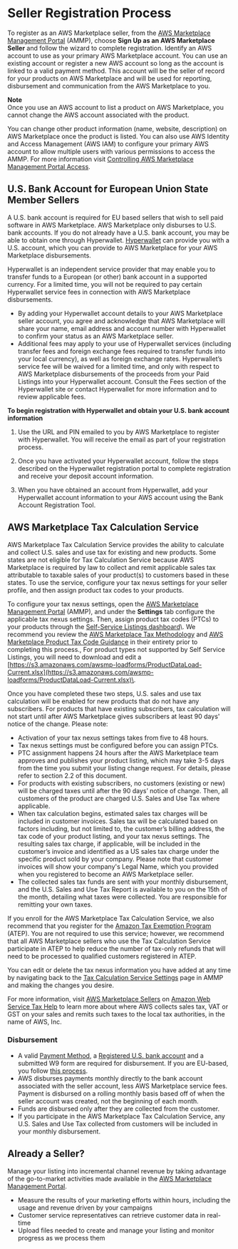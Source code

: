 # Seller Registration Process<a name="seller-registration-process"></a>

 To register as an AWS Marketplace seller, from the [AWS Marketplace Management Portal](https://aws.amazon.com/marketplace/management/tour/) \(AMMP\), choose **Sign Up as an AWS Marketplace Seller** and follow the wizard to complete registration\. Identify an AWS account to use as your primary AWS Marketplace account\. You can use an existing account or register a new AWS account so long as the account is linked to a valid payment method\. This account will be the seller of record for your products on AWS Marketplace and will be used for reporting, disbursement and communication from the AWS Marketplace to you\. 

**Note**  
 Once you use an AWS account to list a product on AWS Marketplace, you cannot change the AWS account associated with the product\. 

 You can change other product information \(name, website, description\) on AWS Marketplace once the product is listed\. You can also use AWS Identity and Access Management \(AWS IAM\) to configure your primary AWS account to allow multiple users with various permissions to access the AMMP\. For more information visit [Controlling AWS Marketplace Management Portal Access](marketplace-management-portal-user-access.md)\. 

## U\.S\. Bank Account for European Union State Member Sellers<a name="us-bank-account-for-eu-sellers"></a>

 A U\.S\. bank account is required for EU based sellers that wish to sell paid software in AWS Marketplace\. AWS Marketplace only disburses to U\.S\. bank accounts\. If you do not already have a U\.S\. bank account, you may be able to obtain one through Hyperwallet\. [Hyperwallet](https://wssellers.hyperwallet.com/) can provide you with a U\.S\. account, which you can provide to AWS Marketplace for your AWS Marketplace disbursements\. 

 Hyperwallet is an independent service provider that may enable you to transfer funds to a European \(or other\) bank account in a supported currency\. For a limited time, you will not be required to pay certain Hyperwallet service fees in connection with AWS Marketplace disbursements\. 
+  By adding your Hyperwallet account details to your AWS Marketplace seller account, you agree and acknowledge that AWS Marketplace will share your name, email address and account number with Hyperwallet to confirm your status as an AWS Marketplace seller\. 
+  Additional fees may apply to your use of Hyperwallet services \(including transfer fees and foreign exchange fees required to transfer funds into your local currency\), as well as foreign exchange rates\. Hyperwallet’s service fee will be waived for a limited time, and only with respect to AWS Marketplace disbursements of the proceeds from your Paid Listings into your Hyperwallet account\. Consult the Fees section of the Hyperwallet site or contact Hyperwallet for more information and to review applicable fees\. 

**To begin registration with Hyperwallet and obtain your U\.S\. bank account information**

1.  Use the URL and PIN emailed to you by AWS Marketplace to register with Hyperwallet\. You will receive the email as part of your registration process\. 

1.  Once you have activated your Hyperwallet account, follow the steps described on the Hyperwallet registration portal to complete registration and receive your deposit account information\. 

1.  When you have obtained an account from Hyperwallet, add your Hyperwallet account information to your AWS account using the Bank Account Registration Tool\. 

## AWS Marketplace Tax Calculation Service<a name="tax-calculation-service"></a>

 AWS Marketplace Tax Calculation Service provides the ability to calculate and collect U\.S\. sales and use tax for existing and new products\. Some states are not eligible for Tax Calculation Service because AWS Marketplace is required by law to collect and remit applicable sales tax attributable to taxable sales of your product\(s\) to customers based in these states\. To use the service, configure your tax nexus settings for your seller profile, and then assign product tax codes to your products\. 

 To configure your tax nexus settings, open the [AWS Marketplace Management Portal](https://aws.amazon.com/marketplace/management/settings) \(AMMP\), and under the **Settings** tab configure the applicable tax nexus settings\. Then, assign product tax codes \(PTCs\) to your products through the [Self\-Service Listings dashboard](https://aws.amazon.com/marketplace/management/products/?)\. We recommend you review the [AWS Marketplace Tax Methodology](https://s3.amazonaws.com/aws-mp-seller-tax-terms/AWS_Marketplace_Tax_Methodology_Doc.pdf) and [AWS Marketplace Product Tax Code Guidance](https://s3.amazonaws.com/aws-mp-seller-tax-terms/Product_Tax_Codes_for_US_Sales_Tax.pdf) in their entirety prior to completing this process\., For product types not supported by Self Service Listings, you will need to download and edit a [https://s3.amazonaws.com/awsmp-loadforms/ProductDataLoad-Current.xlsx](https://s3.amazonaws.com/awsmp-loadforms/ProductDataLoad-Current.xlsx)\. 

 Once you have completed these two steps, U\.S\. sales and use tax calculation will be enabled for new products that do not have any subscribers\. For products that have existing subscribers, tax calculation will not start until after AWS Marketplace gives subscribers at least 90 days' notice of the change\. Please note: 
+  Activation of your tax nexus settings takes from five to 48 hours\. 
+  Tax nexus settings must be configured before you can assign PTCs\. 
+  PTC assignment happens 24 hours after the AWS Marketplace team approves and publishes your product listing, which may take 3\-5 days from the time you submit your listing change request\. For details, please refer to section 2\.2 of this document\. 
+  For products with existing subscribers, no customers \(existing or new\) will be charged taxes until after the 90 days’ notice of change\. Then, all customers of the product are charged U\.S\. Sales and Use Tax where applicable\. 
+  When tax calculation begins, estimated sales tax charges will be included in customer invoices\. Sales tax will be calculated based on factors including, but not limited to, the customer’s billing address, the tax code of your product listing, and your tax nexus settings\. The resulting sales tax charge, if applicable, will be included in the customer’s invoice and identified as a US sales tax charge under the specific product sold by your company\. Please note that customer invoices will show your company's Legal Name, which you provided when you registered to become an AWS Marketplace seller\. 
+  The collected sales tax funds are sent with your monthly disbursement, and the U\.S\. Sales and Use Tax Report is available to you on the 15th of the month, detailing what taxes were collected\. You are responsible for remitting your own taxes\. 

 If you enroll for the AWS Marketplace Tax Calculation Service, we also recommend that you register for the [Amazon Tax Exemption Program](https://aws.amazon.com/marketplace/management/settings) \(ATEP\)\. You are not required to use this service; however, we recommend that all AWS Marketplace sellers who use the Tax Calculation Service participate in ATEP to help reduce the number of tax\-only refunds that will need to be processed to qualified customers registered in ATEP\. 

 You can edit or delete the tax nexus information you have added at any time by navigating back to the [Tax Calculation Service Settings](https://aws.amazon.com/marketplace/management/settings) page in AMMP and making the changes you desire\. 

 For more information, visit [AWS Marketplace Sellers](https://aws.amazon.com/tax-help/marketplace/) on [Amazon Web Service Tax Help](https://aws.amazon.com/tax-help/) to learn more about where AWS collects sales tax, VAT or GST on your sales and remits such taxes to the local tax authorities, in the name of AWS, Inc\. 

### Disbursement<a name="disbursement"></a>
+  A valid [Payment Method](https://portal.aws.amazon.com/gp/aws/developer/account?ie=UTF8&action=payment-method), a [Registered U\.S\. bank account](https://aws.amazon.com/marketplace/management/seller-settings/account/bank) and a submitted W9 form are required for disbursement\. If you are EU\-based, you follow [this process](https://portal.aws.amazon.com/ec2/ri/seller_registration)\. 
+  AWS disburses payments monthly directly to the bank account associated with the seller account, less AWS Marketplace service fees\. Payment is disbursed on a rolling monthly basis based off of when the seller account was created, not the beginning of each month\. 
+  Funds are disbursed only after they are collected from the customer\. 
+  If you participate in the AWS Marketplace Tax Calculation Service, any U\.S\. Sales and Use Tax collected from customers will be included in your monthly disbursement\. 

## Already a Seller?<a name="already-a-seller"></a>

 Manage your listing into incremental channel revenue by taking advantage of the go\-to\-market activities made available in the [AWS Marketplace Management Portal](https://aws.amazon.com/marketplace/management/tour)\. 
+  Measure the results of your marketing efforts within hours, including the usage and revenue driven by your campaigns 
+  Customer service representatives can retrieve customer data in real\-time 
+  Upload files needed to create and manage your listing and monitor progress as we process them 